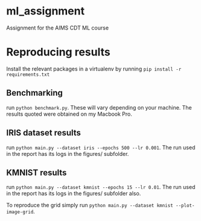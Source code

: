 # ml_assignment
Assignment for the AIMS CDT ML course


# Reproducing results

Install the relevant packages in a virtualenv by running `pip install -r requirements.txt`

## Benchmarking
run `python benchmark.py`. These will vary depending on your machine. The results quoted were obtained on my Macbook Pro.

## IRIS dataset results
run `python main.py --dataset iris --epochs 500 --lr 0.001`. The run used in the report has its logs in the figures/ subfolder.

## KMNIST results
run `python main.py --dataset kmnist --epochs 15 --lr 0.01`. The run used in the report has its logs in the figures/ subfolder also.

To reproduce the grid simply run `python main.py --dataset kmnist --plot-image-grid`.

